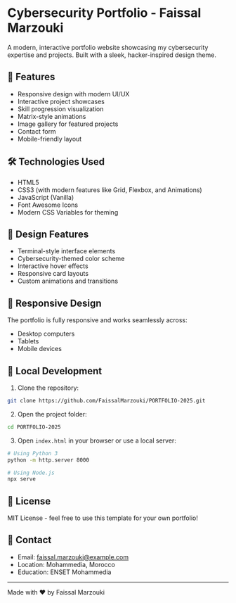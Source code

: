 # Cybersecurity Portfolio - Faissal Marzouki

A modern, interactive portfolio website showcasing my cybersecurity expertise and projects. Built with a sleek, hacker-inspired design theme.

## 🚀 Features

- Responsive design with modern UI/UX
- Interactive project showcases
- Skill progression visualization
- Matrix-style animations
- Image gallery for featured projects
- Contact form
- Mobile-friendly layout

## 🛠️ Technologies Used

- HTML5
- CSS3 (with modern features like Grid, Flexbox, and Animations)
- JavaScript (Vanilla)
- Font Awesome Icons
- Modern CSS Variables for theming

## 🎨 Design Features

- Terminal-style interface elements
- Cybersecurity-themed color scheme
- Interactive hover effects
- Responsive card layouts
- Custom animations and transitions

## 📱 Responsive Design

The portfolio is fully responsive and works seamlessly across:
- Desktop computers
- Tablets
- Mobile devices

## 🔧 Local Development

1. Clone the repository:
```bash
git clone https://github.com/FaissalMarzouki/PORTFOLIO-2025.git
```

2. Open the project folder:
```bash
cd PORTFOLIO-2025
```

3. Open `index.html` in your browser or use a local server:
```bash
# Using Python 3
python -m http.server 8000

# Using Node.js
npx serve
```

## 📝 License

MIT License - feel free to use this template for your own portfolio!

## 🤝 Contact

- Email: faissal.marzouki@example.com
- Location: Mohammedia, Morocco
- Education: ENSET Mohammedia

---
Made with ❤️ by Faissal Marzouki 